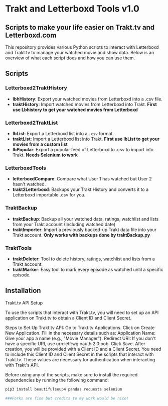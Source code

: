 # Trakt and Letterboxd Tools v1.0

## Scripts to make your life easier on Trakt.tv and Letterboxd.com

This repository provides various Python scripts to interact with Letterboxd and Trakt.tv to manage your watched movie and show data. Below is an overview of what each script does and how you can use them.

## Scripts

### Letterboxd2TraktHistory
- **lbhHistory**: Export your watched movies from Letterboxd into a .csv file.
- **traktHistory**: Import watched movies from Letterboxd into Trakt. **First use Lbhistory to get your watched movies from Letterboxd**

### Letterboxd2TraktList
- **lbList**: Export a Letterboxd list into a `.csv` format.
- **traktList**: Import a Letterboxd list into Trakt. **First use lbList to get your movies from a custom list**
- **lbPopular**: Export a popular feed of Letterboxd to .csv to import into Trakt. **Needs Selenium to work**

### LetterboxdTools
- **letterboxdCompare**: Compare what User 1 has watched but User 2 hasn't watched.
- **trakt2Letterboxd**: Backups your Trakt History and converts it to a Letterboxd importable .csv for you.

### TraktBackup
- **traktBackup**: Backup all your watched data, ratings, watchlist and lists from your Trakt account (Including watched date)
- **traktImporter**: Import a previously backed-up Trakt data file into your Trakt account. **Only works with backups done by traktBackup.py**

### TraktTools
- **traktDeleter**: Tool to delete history, ratings, watchlist and lists from a Trakt account.
- **traktMarker**: Easy tool to mark every episode as watched until a specific episode.


## Installation

Trakt.tv API Setup

To use the scripts that interact with Trakt.tv, you will need to set up an API application on Trakt.tv to obtain a Client ID and Client Secret.

Steps to Set Up Trakt.tv API:
Go to Trakt.tv Applications.
Click on Create New Application.
Fill in the necessary details such as:
Application Name: Give your app a name (e.g., "Movie Manager").
Redirect URI: If you don't have a specific URI, use urn:ietf:wg:oauth:2.0:oob.
Click Save.
After creation, you will be provided with a Client ID and a Client Secret.
You need to include this Client ID and Client Secret in the scripts that interact with Trakt.tv. These values are necessary for authentication when interacting with Trakt's API.

Before using any of the scripts, make sure to install the required dependencies by running the following command:

```bash
pip3 install beautifulsoup4 pandas requests selenium

###Forks are fine but credits to my work would be nice!
